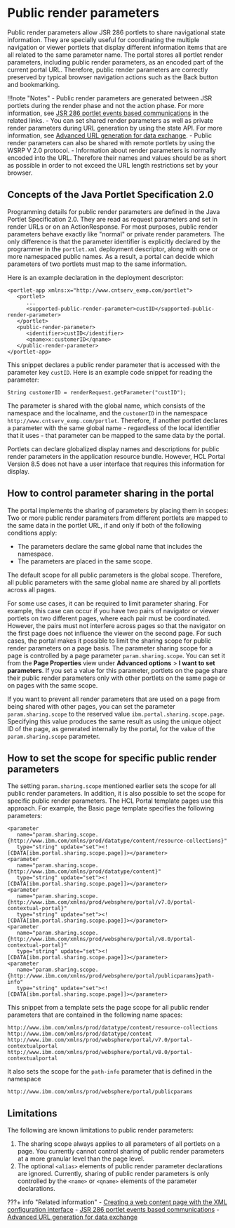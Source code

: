 # Public render parameters

Public render parameters allow JSR 286 portlets to share navigational state information. They are specially useful for coordinating the multiple navigation or viewer portlets that display different information items that are all related to the same parameter name. The portal stores all portlet render parameters, including public render parameters, as an encoded part of the current portal URL. Therefore, public render parameters are correctly preserved by typical browser navigation actions such as the Back button and bookmarking.

!!!note "Notes"
      -   Public render parameters are generated between JSR portlets during the render phase and not the action phase. For more information, see [JSR 286 portlet events based communications](../portlet_communication/portlets_publish_subscribe_mech/define_portlet_comm_capabilities/pltcom_events.md) in the related links.
      -   You can set shared render parameters as well as private render parameters during URL generation by using the state API. For more information, see [Advanced URL generation for data exchange](pltcom_datxchg_xptltlnks.md).
      -   Public render parameters can also be shared with remote portlets by using the WSRP V 2.0 protocol.
      -   Information about render parameters is normally encoded into the URL. Therefore their names and values should be as short as possible in order to not exceed the URL length restrictions set by your browser.


## Concepts of the Java Portlet Specification 2.0

Programming details for public render parameters are defined in the Java Portlet Specification 2.0. They are read as request parameters and set in render URLs or on an ActionResponse. For most purposes, public render parameters behave exactly like "normal" or private render parameters. The only difference is that the parameter identifier is explicitly declared by the programmer in the `portlet.xml` deployment descriptor, along with one or more namespaced public names. As a result, a portal can decide which parameters of two portlets must map to the same information.

Here is an example declaration in the deployment descriptor:

```
<portlet-app xmlns:x="http://www.cntserv_exmp.com/portlet">
   <portlet>
      ...
      <supported-public-render-parameter>custID</supported-public-render-parameter>
   </portlet>
   <public-render-parameter>
   	  <identifier>custID</identifier>
   	  <qname>x:customerID</qname>
   </public-render-parameter>
</portlet-app>

```

This snippet declares a public render parameter that is accessed with the parameter key `custID`. Here is an example code snippet for reading the parameter:

```
String customerID = renderRequest.getParameter("custID");
```

The parameter is shared with the global name, which consists of the namespace and the localname, and the `customerID` in the namespace `http://www.cntserv_exmp.com/portlet`. Therefore, if another portlet declares a parameter with the same global name - regardless of the local identifier that it uses - that parameter can be mapped to the same data by the portal.

Portlets can declare globalized display names and descriptions for public render parameters in the application resource bundle. However, HCL Portal Version 8.5 does not have a user interface that requires this information for display.

## How to control parameter sharing in the portal

The portal implements the sharing of parameters by placing them in scopes: Two or more public render parameters from different portlets are mapped to the same data in the portlet URL, if and only if both of the following conditions apply:

-   The parameters declare the same global name that includes the namespace.
-   The parameters are placed in the same scope.

The default scope for all public parameters is the global scope. Therefore, all public parameters with the same global name are shared by all portlets across all pages.

For some use cases, it can be required to limit parameter sharing. For example, this case can occur if you have two pairs of navigator or viewer portlets on two different pages, where each pair must be coordinated. However, the pairs must not interfere across pages so that the navigator on the first page does not influence the viewer on the second page. For such cases, the portal makes it possible to limit the sharing scope for public render parameters on a page basis. The parameter sharing scope for a page is controlled by a page parameter `param.sharing.scope`. You can set it from the **Page Properties** view under **Advanced options** \> **I want to set parameters**. If you set a value for this parameter, portlets on the page share their public render parameters only with other portlets on the same page or on pages with the same scope.

If you want to prevent all render parameters that are used on a page from being shared with other pages, you can set the parameter `param.sharing.scope` to the reserved value `ibm.portal.sharing.scope.page`. Specifying this value produces the same result as using the unique object ID of the page, as generated internally by the portal, for the value of the `param.sharing.scope` parameter.

## How to set the scope for specific public render parameters

The setting `param.sharing.scope` mentioned earlier sets the scope for all public render parameters. In addition, it is also possible to set the scope for specific public render parameters. The HCL Portal template pages use this approach. For example, the Basic page template specifies the following parameters:

```
<parameter 
   name="param.sharing.scope.{http://www.ibm.com/xmlns/prod/datatype/content/resource-collections}" 
   type="string" update="set"><![CDATA[ibm.portal.sharing.scope.page]]></parameter>
<parameter 
   name="param.sharing.scope.{http://www.ibm.com/xmlns/prod/datatype/content}" 
   type="string" update="set"><![CDATA[ibm.portal.sharing.scope.page]]></parameter>
<parameter 
   name="param.sharing.scope.{http://www.ibm.com/xmlns/prod/websphere/portal/v7.0/portal-contextual-portal}" 
   type="string" update="set"><![CDATA[ibm.portal.sharing.scope.page]]></parameter>
<parameter 
   name="param.sharing.scope.{http://www.ibm.com/xmlns/prod/websphere/portal/v8.0/portal-contextual-portal}" 
   type="string" update="set"><![CDATA[ibm.portal.sharing.scope.page]]></parameter>
<parameter 
   name="param.sharing.scope.{http://www.ibm.com/xmlns/prod/websphere/portal/publicparams}path-info" 
   type="string" update="set"><![CDATA[ibm.portal.sharing.scope.page]]></parameter>

```

This snippet from a template sets the page scope for all public render parameters that are contained in the following name spaces:

```
http://www.ibm.com/xmlns/prod/datatype/content/resource-collections
http://www.ibm.com/xmlns/prod/datatype/content
http://www.ibm.com/xmlns/prod/websphere/portal/v7.0/portal-contextualportal
http://www.ibm.com/xmlns/prod/websphere/portal/v8.0/portal-contextualportal
```

It also sets the scope for the `path-info` parameter that is defined in the namespace

```
http://www.ibm.com/xmlns/prod/websphere/portal/publicparams
```

## Limitations

The following are known limitations to public render parameters:

1.  The sharing scope always applies to all parameters of all portlets on a page. You currently cannot control sharing of public render parameters at a more granular level than the page level.
2.  The optional `<alias>` elements of public render parameter declarations are ignored. Currently, sharing of public render parameters is only controlled by the `<name>` or `<qname>` elements of the parameter declarations.

???+ info "Related information"
      - [Creating a web content page with the XML configuration interface](../../../manage_content/wcm/wcm_content_delivery/delivering_web_content/deliver_webcontent_on_portal/advance_adm_sample/mp_wcm_createpagexml.md)
      - [JSR 286 portlet events based communications](../portlet_communication/portlets_publish_subscribe_mech/define_portlet_comm_capabilities/pltcom_events.md)
      - [Advanced URL generation for data exchange](pltcom_datxchg_xptltlnks.md)